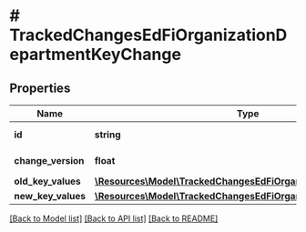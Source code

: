 # # TrackedChangesEdFiOrganizationDepartmentKeyChange

## Properties

Name | Type | Description | Notes
------------ | ------------- | ------------- | -------------
**id** | **string** | Resource identifier | [optional]
**change_version** | **float** | Change version | [optional]
**old_key_values** | [**\Resources\Model\TrackedChangesEdFiOrganizationDepartmentKey**](TrackedChangesEdFiOrganizationDepartmentKey.md) |  | [optional]
**new_key_values** | [**\Resources\Model\TrackedChangesEdFiOrganizationDepartmentKey**](TrackedChangesEdFiOrganizationDepartmentKey.md) |  | [optional]

[[Back to Model list]](../../README.md#models) [[Back to API list]](../../README.md#endpoints) [[Back to README]](../../README.md)
